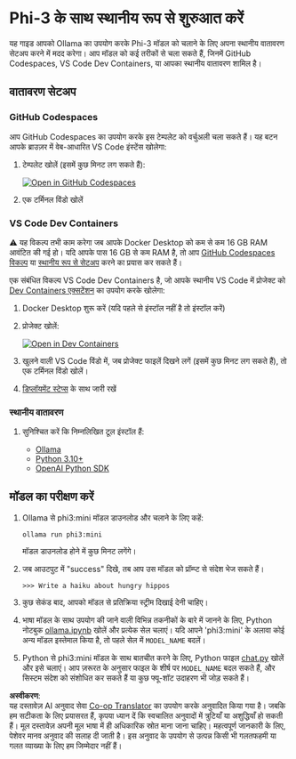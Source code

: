 <!--
CO_OP_TRANSLATOR_METADATA:
{
  "original_hash": "3edae6aebc3d0143037109e8af58f1ac",
  "translation_date": "2025-07-16T18:08:15+00:00",
  "source_file": "md/01.Introduction/01/01.EnvironmentSetup.md",
  "language_code": "hi"
}
-->
# Phi-3 के साथ स्थानीय रूप से शुरुआत करें

यह गाइड आपको Ollama का उपयोग करके Phi-3 मॉडल को चलाने के लिए अपना स्थानीय वातावरण सेटअप करने में मदद करेगा। आप मॉडल को कई तरीकों से चला सकते हैं, जिनमें GitHub Codespaces, VS Code Dev Containers, या आपका स्थानीय वातावरण शामिल है।

## वातावरण सेटअप

### GitHub Codespaces

आप GitHub Codespaces का उपयोग करके इस टेम्पलेट को वर्चुअली चला सकते हैं। यह बटन आपके ब्राउज़र में वेब-आधारित VS Code इंस्टेंस खोलेगा:

1. टेम्पलेट खोलें (इसमें कुछ मिनट लग सकते हैं):

    [![Open in GitHub Codespaces](https://github.com/codespaces/badge.svg)](https://codespaces.new/microsoft/phi-3cookbook)

2. एक टर्मिनल विंडो खोलें

### VS Code Dev Containers

⚠️ यह विकल्प तभी काम करेगा जब आपके Docker Desktop को कम से कम 16 GB RAM आवंटित की गई हो। यदि आपके पास 16 GB से कम RAM है, तो आप [GitHub Codespaces विकल्प](../../../../../md/01.Introduction/01) या [स्थानीय रूप से सेटअप](../../../../../md/01.Introduction/01) करने का प्रयास कर सकते हैं।

एक संबंधित विकल्प VS Code Dev Containers है, जो आपके स्थानीय VS Code में प्रोजेक्ट को [Dev Containers एक्सटेंशन](https://marketplace.visualstudio.com/items?itemName=ms-vscode-remote.remote-containers) का उपयोग करके खोलेगा:

1. Docker Desktop शुरू करें (यदि पहले से इंस्टॉल नहीं है तो इंस्टॉल करें)
2. प्रोजेक्ट खोलें:

    [![Open in Dev Containers](https://img.shields.io/static/v1?style=for-the-badge&label=Dev%20Containers&message=Open&color=blue&logo=visualstudiocode)](https://vscode.dev/redirect?url=vscode://ms-vscode-remote.remote-containers/cloneInVolume?url=https://github.com/microsoft/phi-3cookbook)

3. खुलने वाली VS Code विंडो में, जब प्रोजेक्ट फाइलें दिखने लगें (इसमें कुछ मिनट लग सकते हैं), तो एक टर्मिनल विंडो खोलें।
4. [डिप्लॉयमेंट स्टेप्स](../../../../../md/01.Introduction/01) के साथ जारी रखें

### स्थानीय वातावरण

1. सुनिश्चित करें कि निम्नलिखित टूल इंस्टॉल हैं:

    * [Ollama](https://ollama.com/)
    * [Python 3.10+](https://www.python.org/downloads/)
    * [OpenAI Python SDK](https://pypi.org/project/openai/)

## मॉडल का परीक्षण करें

1. Ollama से phi3:mini मॉडल डाउनलोड और चलाने के लिए कहें:

    ```shell
    ollama run phi3:mini
    ```

    मॉडल डाउनलोड होने में कुछ मिनट लगेंगे।

2. जब आउटपुट में "success" दिखे, तब आप उस मॉडल को प्रॉम्प्ट से संदेश भेज सकते हैं।

    ```shell
    >>> Write a haiku about hungry hippos
    ```

3. कुछ सेकंड बाद, आपको मॉडल से प्रतिक्रिया स्ट्रीम दिखाई देनी चाहिए।

4. भाषा मॉडल के साथ उपयोग की जाने वाली विभिन्न तकनीकों के बारे में जानने के लिए, Python नोटबुक [ollama.ipynb](../../../../../code/01.Introduce/ollama.ipynb) खोलें और प्रत्येक सेल चलाएं। यदि आपने 'phi3:mini' के अलावा कोई अन्य मॉडल इस्तेमाल किया है, तो पहले सेल में `MODEL_NAME` बदलें।

5. Python से phi3:mini मॉडल के साथ बातचीत करने के लिए, Python फाइल [chat.py](../../../../../code/01.Introduce/chat.py) खोलें और इसे चलाएं। आप ज़रूरत के अनुसार फाइल के शीर्ष पर `MODEL_NAME` बदल सकते हैं, और सिस्टम संदेश को संशोधित कर सकते हैं या कुछ फ्यू-शॉट उदाहरण भी जोड़ सकते हैं।

**अस्वीकरण**:  
यह दस्तावेज़ AI अनुवाद सेवा [Co-op Translator](https://github.com/Azure/co-op-translator) का उपयोग करके अनुवादित किया गया है। जबकि हम सटीकता के लिए प्रयासरत हैं, कृपया ध्यान दें कि स्वचालित अनुवादों में त्रुटियाँ या अशुद्धियाँ हो सकती हैं। मूल दस्तावेज़ अपनी मूल भाषा में ही अधिकारिक स्रोत माना जाना चाहिए। महत्वपूर्ण जानकारी के लिए, पेशेवर मानव अनुवाद की सलाह दी जाती है। इस अनुवाद के उपयोग से उत्पन्न किसी भी गलतफहमी या गलत व्याख्या के लिए हम जिम्मेदार नहीं हैं।
